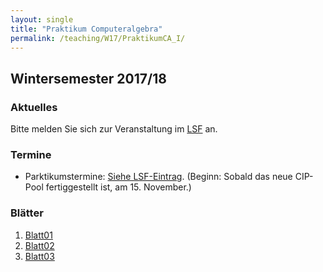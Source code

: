 ```yaml
---
layout: single
title: "Praktikum Computeralgebra"
permalink: /teaching/W17/PraktikumCA_I/
---
```


## Wintersemester 2017/18

### Aktuelles

Bitte melden Sie sich zur Veranstaltung im [LSF](https://lsf.zv.uni-siegen.de/qisserver/rds?state=verpublish&status=init&vmfile=no&moduleCall=webInfo&publishConfFile=webInfo&publishSubDir=veranstaltung&veranstaltung.veranstid=109035) an.

### Termine

* Parktikumstermine: [Siehe LSF-Eintrag](https://lsf.zv.uni-siegen.de/qisserver/rds?state=verpublish&status=init&vmfile=no&moduleCall=webInfo&publishConfFile=webInfo&publishSubDir=veranstaltung&veranstaltung.veranstid=109035). (Beginn: Sobald das neue CIP-Pool fertiggestellt ist, am 15. November.)

### Blätter

1. [Blatt01](http://www.mathematik.uni-kl.de/~barakat/Lehre/WS17/PraktikumI/Uebungen/blatt01.pdf)
2. [Blatt02](http://www.mathematik.uni-kl.de/~barakat/Lehre/WS17/PraktikumI/Uebungen/blatt02.pdf)
3. [Blatt03](http://www.mathematik.uni-kl.de/~barakat/Lehre/WS17/PraktikumI/Uebungen/blatt03.pdf)
